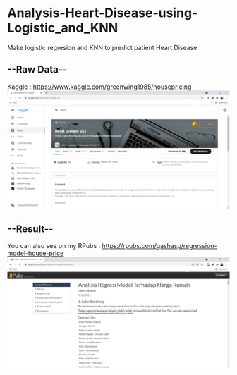 # Analysis-Heart-Disease-using-Logistic_and_KNN
Make logistic regresion and KNN to predict patient Heart Disease

## --Raw Data--
Kaggle : https://www.kaggle.com/greenwing1985/housepricing
<img src="https://github.com/gashasp/Analysis-Heart-Disease-using-Logistic_and_KNN/blob/main/Capture.JPG">

## --Result--
You can also see on my RPubs : https://rpubs.com/gashasp/regression-model-house-price
<img src="https://github.com/gashasp/Regression-Model-House-Price/blob/main/Capturee.JPG">
